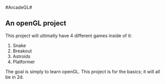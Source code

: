 #ArcadeGL#

## An openGL project ##

This project will ultimatly have 4 different games inside of it:
1. Snake
2. Breakout
3. Astroids
4. Platformer

The goal is simply to learn openGL. This project is for the basics; it will all be in 2d. 
